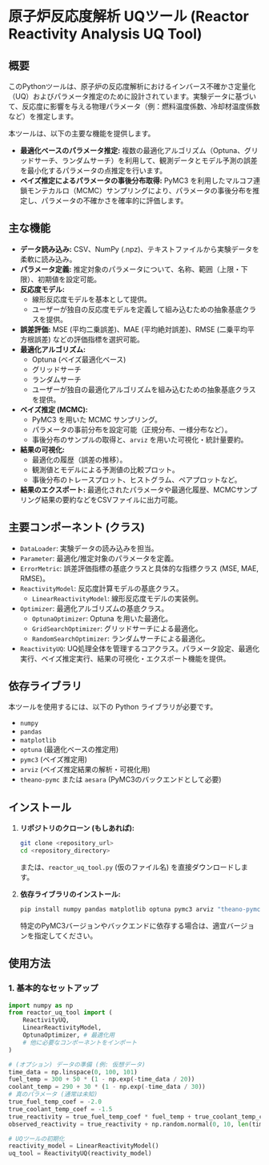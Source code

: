 # 原子炉反応度解析 UQツール (Reactor Reactivity Analysis UQ Tool)

## 概要

このPythonツールは、原子炉の反応度解析におけるインバース不確かさ定量化（UQ）およびパラメータ推定のために設計されています。実験データに基づいて、反応度に影響を与える物理パラメータ（例：燃料温度係数、冷却材温度係数など）を推定します。

本ツールは、以下の主要な機能を提供します。
-   **最適化ベースのパラメータ推定:** 複数の最適化アルゴリズム（Optuna、グリッドサーチ、ランダムサーチ）を利用して、観測データとモデル予測の誤差を最小化するパラメータの点推定を行います。
-   **ベイズ推定によるパラメータの事後分布取得:** PyMC3 を利用したマルコフ連鎖モンテカルロ（MCMC）サンプリングにより、パラメータの事後分布を推定し、パラメータの不確かさを確率的に評価します。

## 主な機能

-   **データ読み込み:** CSV、NumPy (.npz)、テキストファイルから実験データを柔軟に読み込み。
-   **パラメータ定義:** 推定対象のパラメータについて、名称、範囲（上限・下限）、初期値を設定可能。
-   **反応度モデル:**
    -   線形反応度モデルを基本として提供。
    -   ユーザーが独自の反応度モデルを定義して組み込むための抽象基底クラスを提供。
-   **誤差評価:** MSE (平均二乗誤差)、MAE (平均絶対誤差)、RMSE (二乗平均平方根誤差) などの評価指標を選択可能。
-   **最適化アルゴリズム:**
    -   Optuna (ベイズ最適化ベース)
    -   グリッドサーチ
    -   ランダムサーチ
    -   ユーザーが独自の最適化アルゴリズムを組み込むための抽象基底クラスを提供。
-   **ベイズ推定 (MCMC):**
    -   PyMC3 を用いた MCMC サンプリング。
    -   パラメータの事前分布を設定可能（正規分布、一様分布など）。
    -   事後分布のサンプルの取得と、`arviz` を用いた可視化・統計量要約。
-   **結果の可視化:**
    -   最適化の履歴（誤差の推移）。
    -   観測値とモデルによる予測値の比較プロット。
    -   事後分布のトレースプロット、ヒストグラム、ペアプロットなど。
-   **結果のエクスポート:** 最適化されたパラメータや最適化履歴、MCMCサンプリング結果の要約などをCSVファイルに出力可能。

## 主要コンポーネント (クラス)

-   `DataLoader`: 実験データの読み込みを担当。
-   `Parameter`: 最適化/推定対象のパラメータを定義。
-   `ErrorMetric`: 誤差評価指標の基底クラスと具体的な指標クラス (MSE, MAE, RMSE)。
-   `ReactivityModel`: 反応度計算モデルの基底クラス。
    -   `LinearReactivityModel`: 線形反応度モデルの実装例。
-   `Optimizer`: 最適化アルゴリズムの基底クラス。
    -   `OptunaOptimizer`: Optuna を用いた最適化。
    -   `GridSearchOptimizer`: グリッドサーチによる最適化。
    -   `RandomSearchOptimizer`: ランダムサーチによる最適化。
-   `ReactivityUQ`: UQ処理全体を管理するコアクラス。パラメータ設定、最適化実行、ベイズ推定実行、結果の可視化・エクスポート機能を提供。

## 依存ライブラリ

本ツールを使用するには、以下の Python ライブラリが必要です。

-   `numpy`
-   `pandas`
-   `matplotlib`
-   `optuna` (最適化ベースの推定用)
-   `pymc3` (ベイズ推定用)
-   `arviz` (ベイズ推定結果の解析・可視化用)
-   `theano-pymc` または `aesara` (PyMC3のバックエンドとして必要)

## インストール

1.  **リポジトリのクローン (もしあれば):**
    ```bash
    git clone <repository_url>
    cd <repository_directory>
    ```
    または、`reactor_uq_tool.py` (仮のファイル名) を直接ダウンロードします。

2.  **依存ライブラリのインストール:**
    ```bash
    pip install numpy pandas matplotlib optuna pymc3 arviz "theano-pymc>=1.1.2" # または aesara
    ```
    特定のPyMC3バージョンやバックエンドに依存する場合は、適宜バージョンを指定してください。

## 使用方法

### 1. 基本的なセットアップ

```python
import numpy as np
from reactor_uq_tool import (
    ReactivityUQ,
    LinearReactivityModel,
    OptunaOptimizer, # 最適化用
    # 他に必要なコンポーネントをインポート
)

# (オプション) データの準備 (例: 仮想データ)
time_data = np.linspace(0, 100, 101)
fuel_temp = 300 + 50 * (1 - np.exp(-time_data / 20))
coolant_temp = 290 + 30 * (1 - np.exp(-time_data / 30))
# 真のパラメータ (通常は未知)
true_fuel_temp_coef = -2.0
true_coolant_temp_coef = -1.5
true_reactivity = true_fuel_temp_coef * fuel_temp + true_coolant_temp_coef * coolant_temp
observed_reactivity = true_reactivity + np.random.normal(0, 10, len(time_data)) # 観測ノイズを追加

# UQツールの初期化
reactivity_model = LinearReactivityModel()
uq_tool = ReactivityUQ(reactivity_model)
